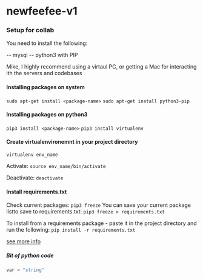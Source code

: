 # newfeefee-v1

### Setup for collab

You need to install the following:

 -- mysql
 -- python3 with PIP

 Mike, I highly recommend using a virtaul PC, or getting a Mac for interacting ith the servers and codebases

#### Installing packages on system
`sudo apt-get install <package-name>`
`sudo apt-get install python3-pip`

#### Installing packages on python3
`pip3 install <package-name>`
`pip3 install virtualenv`

#### Create virtualenvironemnt in your project directory 
`virtualenv env_name`

Activate: 
`source env_name/bin/activate`

Deactivate: 
`deactivate`

#### Install requirements.txt
Check current packages: `pip3 freeze`
You can save your current package listto save to requirements.txt: `pip3 freeze > requirements.txt`

To install from a requirements package - paste it in the project directory and run the following:
`pip install -r requirements.txt`

[see more info](https://medium.com/python-pandemonium/better-python-dependency-and-package-management-b5d8ea29dff1)


##### Bit of python code
```python
var = "string" 
```
